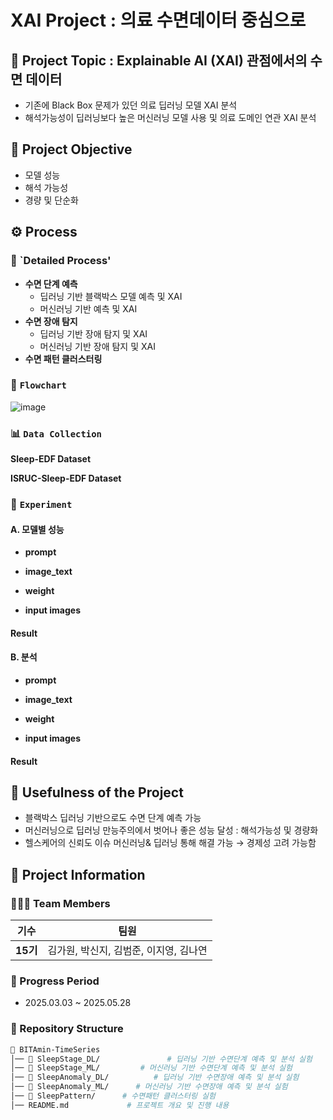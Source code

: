 # XAI Project : 의료 수면데이터 중심으로

## 🌟 Project Topic : Explainable AI (XAI) 관점에서의 수면 데이터 

- 기존에 Black Box 문제가 있던 의료 딥러닝 모델 XAI 분석
- 해석가능성이 딥러닝보다 높은 머신러닝 모델 사용 및 의료 도메인 연관 XAI 분석

## 🌟 Project Objective

- 모델 성능
- 해석 가능성
- 경량 및 단순화

## ⚙️ **Process**

### 🧩 `Detailed Process'
- **수면 단계 예측**
    - 딥러닝 기반 블랙박스 모델 예측 및 XAI
    - 머신러닝 기반 예측 및 XAI
- **수면 장애 탐지**
    - 딥러닝 기반 장애 탐지 및 XAI
    - 머신러닝 기반 장애 탐지 및 XAI
- **수면 패턴 클러스터링**


### 🧩 `Flowchart`

![image](https://github.com/user-attachments/assets/2ab21a7d-fb10-460c-a7d1-e5d734b279e2)

### 📊 `Data Collection`
**Sleep-EDF Dataset**

**ISRUC-Sleep-EDF Dataset**

### 🧪 `Experiment`


#### A. 모델별 성능

- **prompt** 

- **image_text** 

- **weight** 

- **input images**  


#### **Result**

#### B. 분석

- **prompt** 

- **image_text** 

- **weight** 

- **input images**  


#### **Result**


## 🎯 **Usefulness of the Project**
- 블랙박스 딥러닝 기반으로도 수면 단계 예측 가능
- 머신러닝으로 딥러닝 만능주의에서 벗어나 좋은 성능 달성 : 해석가능성 및 경량화
- 헬스케어의 신뢰도 이슈 머신러닝& 딥러닝 통해 해결 가능 → 경제성 고려 가능함

## 📂 **Project Information**

### **🧑‍🤝‍🧑 Team Members**

| 기수  | 팀원 |
|------|------|
| **15기** | 김가원, 박신지, 김범준, 이지영, 김나연|



### **📅 Progress Period**

- 2025.03.03 ~ 2025.05.28

 


### **📌 Repository Structure**  
```bash
📂 BITAmin-TimeSeries
│── 📂 SleepStage_DL/               # 딥러닝 기반 수면단계 예측 및 분석 실험
│── 📂 SleepStage_ML/         # 머신러닝 기반 수면단계 예측 및 분석 실험
│── 📂 SleepAnomaly_DL/          # 딥러닝 기반 수면장애 예측 및 분석 실험
│── 📂 SleepAnomaly_ML/      # 머신러닝 기반 수면장애 예측 및 분석 실험
│── 📂 SleepPattern/      # 수면패턴 클러스터링 실험
│── README.md             # 프로젝트 개요 및 진행 내용

